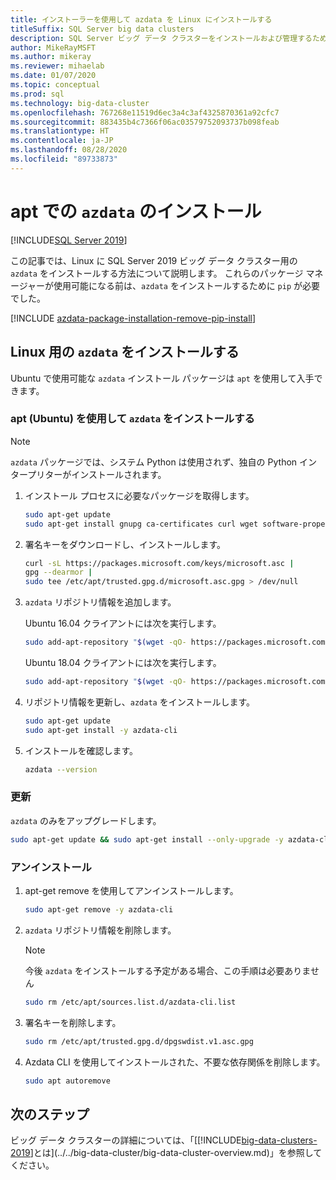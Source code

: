```yaml
---
title: インストーラーを使用して azdata を Linux にインストールする
titleSuffix: SQL Server big data clusters
description: SQL Server ビッグ データ クラスターをインストールおよび管理するためにインストーラー (Linux) を使用して azdata ツールをインストールする方法について説明します。
author: MikeRayMSFT
ms.author: mikeray
ms.reviewer: mihaelab
ms.date: 01/07/2020
ms.topic: conceptual
ms.prod: sql
ms.technology: big-data-cluster
ms.openlocfilehash: 767268e11519d6ec3a4c3af4325870361a92cfc7
ms.sourcegitcommit: 883435b4c7366f06ac03579752093737b098feab
ms.translationtype: HT
ms.contentlocale: ja-JP
ms.lasthandoff: 08/28/2020
ms.locfileid: "89733873"
---
```

# <a name="install-azdata-with-apt"></a>apt での `azdata` のインストール

[!INCLUDE[SQL Server 2019](../../includes/applies-to-version/sqlserver2019.md)]

この記事では、Linux に SQL Server 2019 ビッグ データ クラスター用の `azdata` をインストールする方法について説明します。 これらのパッケージ マネージャーが使用可能になる前は、`azdata` をインストールするために `pip` が必要でした。

[!INCLUDE [azdata-package-installation-remove-pip-install](../../includes/azdata-package-installation-remove-pip-install.md)]

## <a name="install-azdata-for-linux"></a><a id="linux"></a>Linux 用の `azdata` をインストールする

Ubuntu で使用可能な `azdata` インストール パッケージは `apt` を使用して入手できます。

### <a name="install-azdata-with-apt-ubuntu"></a><a id="azdata-apt"></a>apt (Ubuntu) を使用して `azdata` をインストールする

>[!NOTE]
>`azdata` パッケージでは、システム Python は使用されず、独自の Python インタープリターがインストールされます。

1. インストール プロセスに必要なパッケージを取得します。

    ```bash
    sudo apt-get update
    sudo apt-get install gnupg ca-certificates curl wget software-properties-common apt-transport-https lsb-release -y
    ```

2. 署名キーをダウンロードし、インストールします。

    ```bash
    curl -sL https://packages.microsoft.com/keys/microsoft.asc |
    gpg --dearmor |
    sudo tee /etc/apt/trusted.gpg.d/microsoft.asc.gpg > /dev/null
    ```

3. `azdata` リポジトリ情報を追加します。

   Ubuntu 16.04 クライアントには次を実行します。
    ```bash
    sudo add-apt-repository "$(wget -qO- https://packages.microsoft.com/config/ubuntu/16.04/mssql-server-2019.list)"
    ```

   Ubuntu 18.04 クライアントには次を実行します。
    ```bash
    sudo add-apt-repository "$(wget -qO- https://packages.microsoft.com/config/ubuntu/18.04/mssql-server-2019.list)"
    ```

4. リポジトリ情報を更新し、`azdata` をインストールします。

    ```bash
    sudo apt-get update
    sudo apt-get install -y azdata-cli
    ```

5. インストールを確認します。

    ```bash
    azdata --version
    ```

### <a name="update"></a>更新

`azdata` のみをアップグレードします。

```bash
sudo apt-get update && sudo apt-get install --only-upgrade -y azdata-cli
```

### <a name="uninstall"></a>アンインストール

1. apt-get remove を使用してアンインストールします。

    ```bash
    sudo apt-get remove -y azdata-cli
    ```

2. `azdata` リポジトリ情報を削除します。

    >[!NOTE]
    >今後 `azdata` をインストールする予定がある場合、この手順は必要ありません

    ```bash
    sudo rm /etc/apt/sources.list.d/azdata-cli.list
    ```

3. 署名キーを削除します。

    ```bash
    sudo rm /etc/apt/trusted.gpg.d/dpgswdist.v1.asc.gpg
    ```

4. Azdata CLI を使用してインストールされた、不要な依存関係を削除します。

    ```bash
    sudo apt autoremove
    ```

## <a name="next-steps"></a>次のステップ

ビッグ データ クラスターの詳細については、「[[!INCLUDE[big-data-clusters-2019](../../includes/ssbigdataclusters-ver15.md)]とは](../../big-data-cluster/big-data-cluster-overview.md)」を参照してください。
